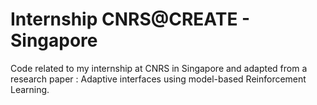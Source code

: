 # Internship CNRS@CREATE - Singapore
Code related to my internship at CNRS in Singapore and adapted from a research paper : Adaptive interfaces using model-based Reinforcement Learning.
